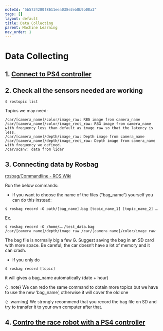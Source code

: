 ```yaml
---
noteId: "5b5734200f8611eea038e3eb8b9b08a3"
tags: []
layout: default
title: Data Collecting
parent: Machine Learning
nav_order: 1
---
```


# Data Collecting
## 1. [Connect to PS4 controller](https://docs.google.com/document/d/1G0I589q59IySPdlj8d79lRL1SR4P4d3J7_3MFj95dLM/edit#heading=h.5cx2hg4drf6m)

## 2. Check all the sensors needed are working
```
$ rostopic list
```

Topics we may need:

```
/car/[camera_name]/color/image_raw: RBG image from camera_name
/car/[camera_name]/color/image_rect_raw: RBG image from camera_name with frequency less than default as image raw so that the latency is less. 
/car/[camera_name]/depth/image_raw: Depth image from camera_name
/car/[camera_name]/depth/image_rect_raw: Depth image from camera_name with frequency we defined.
/car/scan/: data from lidar
```

## 3. Connecting data by Rosbag
[rosbag/Commandline - ROS Wiki](http://wiki.ros.org/rosbag/Commandline)

Run the below commands:
- If you want to choose the name of the files (“bag_name”) yourself you can do this instead:
```
$ rosbag record -O path/[bag_name].bag [topic_name_1] [topic_name_2] …
```

Ex.
```
$ rosbag record -O /home/…./test_data.bag /car/[camera_name]/depth/image_raw /car/[camera_name]/color/image_raw
```

The bag file is normally big a few G. Suggest saving the bag in an SD card with more space.  Be careful, the car doesn’t have a lot of memory and it can crash.

- If you only do 
```
$ rosbag record [topic]
```
it will gives a bag_name automatically (date + hour)

{: .note}
We can redo the same command to obtain more topics but we have to use the new ‘bag_name’, otherwise it will cover the old one

{: .warning}
We strongly recommend that you record the bag file on SD and try to transfer it to your own computer after that.

## 4. [Contro the race robot with a PS4 controller](https://anr-multitrans.github.io/Robot_MuSHR/docs/3_the_race_rebot/4_control_robot_w_a_ps4_controller/)



